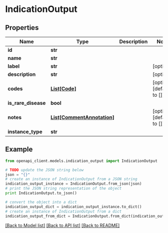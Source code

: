 # IndicationOutput


## Properties
Name | Type | Description | Notes
------------ | ------------- | ------------- | -------------
**id** | **str** |  | 
**name** | **str** |  | 
**label** | **str** |  | [optional] 
**description** | **str** |  | [optional] 
**codes** | [**List[Code]**](Code.md) |  | [optional] [default to []]
**is_rare_disease** | **bool** |  | 
**notes** | [**List[CommentAnnotation]**](CommentAnnotation.md) |  | [optional] [default to []]
**instance_type** | **str** |  | 

## Example

```python
from openapi_client.models.indication_output import IndicationOutput

# TODO update the JSON string below
json = "{}"
# create an instance of IndicationOutput from a JSON string
indication_output_instance = IndicationOutput.from_json(json)
# print the JSON string representation of the object
print IndicationOutput.to_json()

# convert the object into a dict
indication_output_dict = indication_output_instance.to_dict()
# create an instance of IndicationOutput from a dict
indication_output_from_dict = IndicationOutput.from_dict(indication_output_dict)
```
[[Back to Model list]](../README.md#documentation-for-models) [[Back to API list]](../README.md#documentation-for-api-endpoints) [[Back to README]](../README.md)


